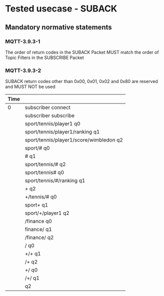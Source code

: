 # Tested usecase - SUBACK

## Mandatory normative statements

### MQTT-3.9.3-1

The order of return codes in the SUBACK Packet MUST match the order of Topic Filters in the SUBSCRIBE Packet

### MQTT-3.9.3-2

SUBACK return codes other than 0x00, 0x01, 0x02 and 0x80 are reserved and MUST NOT be used

| Time  | |
| ---   | --- |
| 0     | subscriber connect
|       | subscriber subscribe
|       | sport/tennis/player1 q0
|       | sport/tennis/player1/ranking q1
|       | sport/tennis/player1/score/wimbledon q2
|       | sport/# q0
|       | # q1
|       | sport/tennis/# q2
|       | sport/tennis# q0
|       | sport/tennis/#/ranking q1
|       | + q2
|       | +/tennis/# q0
|       | sport+ q1
|       | sport/+/player1 q2
|       | /finance q0
|       | finance/ q1
|       | /finance/ q2
|       | / q0
|       | +/+ q1
|       | /+ q2
|       | +/ q0
|       | /+/ q1
|       |   q2
